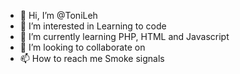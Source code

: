 - 👋 Hi, I’m @ToniLeh
- 👀 I’m interested in Learning to code
- 🌱 I’m currently learning PHP, HTML and Javascript
- 💞️ I’m looking to collaborate on 
- 📫 How to reach me Smoke signals

<!---
ToniLeh/ToniLeh is a ✨ special ✨ repository because its `README.md` (this file) appears on your GitHub profile.
You can click the Preview link to take a look at your changes.
--->
